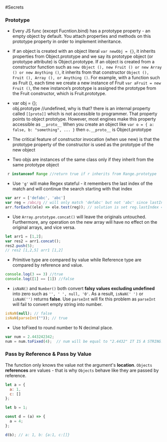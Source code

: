 #Secrets

### Prototype
* Every JS func (except Fucntion.bind) has a prototype property - an empty object by default. You attach properties and methods on this prototype property in order to implement inheritance. 

* If an object is created with an object literal `var newObj = {}`, it inherits properties from Object.prototype and we say its prototype object (or prototype attribute) is Object.prototype.
If an object is created from a constructor function such as `new Object (), new Fruit () or new Array () or new Anything ()`, it inherits from that constructor `Object (), Fruit (), Array (), or Anything ()`. For example, with a function such as Fruit (), each time we create a new instance of Fruit `var aFruit = new Fruit ()`, the new instance’s prototype is assigned the prototype from the Fruit constructor, which is Fruit.prototype.

* var obj = {};  
obj.prototype //undefined, why is that? there is an internal property called `[[proto]]` which is not accessible to programmer. That property points to object prototype. However, most engines make this property accessible as `__proto__` 
When you create an object like `var o = { a: false, b: "something", ... }` then `o.__proto__` is Object.prototype

* The critical feature of constructor invocation (when use new) is that the prototype property of the constructor is used as the prototype of the new object

* Two objs are instances of the same class only if they inherit from the same prototype object
```javascript
 r instanceof Range //return true if r inherits from Range.prototype
```

* Use `'g'` will make Regex stateful - it remembers the last index of the match and will continue the search starting with that index
```javascript
var arr = ['defabc', 'abc'] 
var reg = /abc/g // will only match 'defabc' but not 'abc' since lastIndex is 4 
arr.forEach((ele) => ele.test(reg)); // solution is set reg.lastIndex = 0 after each match
```

* Use `Array.prototype.concat()` will leave the originals untouched. Furthermore, any operation on the new array will have no effect on the original arrays, and vice versa.
```javascript
let arr1 = [1,2];
var res2 = arr1.concat();
res2.push(5);
// res2 [1,2,5] arr1 [1,2]
```

* Primitive type are compared by value while Reference type are compared by reference and value.
```javascript
console.log(3 == 3) //true
console.log([1] == [1]) //false
```

* `isNaN()` and `Number()` both convert **falsy values excluding undefined** into zero such as `'', ' ', null, '0'`. As a result, `isNaN(' ')` or `isNaN('')` returns **false**. Use `parseInt` will fix this problem as `parseInt` will fail to convert empty string into number.
```javascript
isNaN(null); // false
isNaN(parseInt("")); // true
```

* Use toFixed to round number to N decimal place.
```javascript
var num = 2.443242342;
num = num.toFixed(4);  // num will be equal to "2.4432" IT IS A STRING!!!
```

### Pass by Reference & Pass by Value
The function only knows the value not the argument's **location**.
`Objects` **references** are values - that is why `Objects` behave like they are passed by reference.
```javascript
let a = {
  a: 1,
  c: []
};

let b = 1;

const d = (a) => {
  a = 4;
};

d(b); // a: 1, b: {a:1, c:[]}
```















